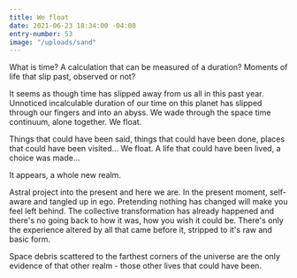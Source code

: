 ```yaml
---
title: We float
date: 2021-06-23 18:34:00 -04:00
entry-number: 53
image: "/uploads/sand"
---
```


What is time? 
A calculation that can be measured of a duration? 
Moments of life that slip past, observed or not? 

It seems as though time has slipped away from us all in this past year. Unnoticed incalculable duration of our time on this planet has slipped through our fingers and into an abyss. We wade through the space time continuum, alone together.  We float. 

Things that could have been said, things that could have been done, places that could have been visited... We float. A life that could have been lived, a choice was made... 

It appears, a whole new realm.

Astral project into the present and here we are. In the present moment, self-aware and tangled up in ego. Pretending nothing has changed will make you feel left behind. The collective transformation has already happened and there's no going back to how it was, how you wish it could be. There's only the experience altered by all that came before it, stripped to it's raw and basic form. 

Space debris scattered to the farthest corners of the universe are the only evidence of that other realm - those other lives that could have been.  

